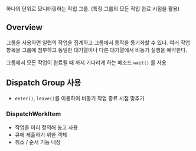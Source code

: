 하나의 단위로 모니터링하는 작업 그룹. (특정 그룹의 모든 작업 완료 시점을 활용)
## Overview
그룹을 사용하면 일련의 작업을 집계하고 그룹에서 동작을 동기화할 수 있다. 여러 작업 항목을 그룹에 첨부하고 동일한 대기열이나 다른 대기열에서 비동기 실행을 예약한다.

그룹에서 모든 작업이 완료될 때 까지 기다리게 하는 메소드 `wait()` 를 사용
## Dispatch Group 사용
- `enter()`, `leave()`를 이용하여 비동기 작업 종료 시점 맞추기
### DispatchWorkItem
- 작업을 미리 정의해 놓고 사용
- 큐에 제출하기 위한 객체
- 취소 / 순서 기능 내장
